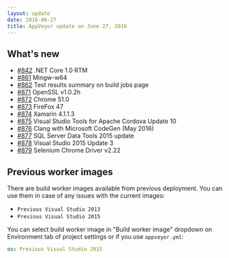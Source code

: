 ```yaml
---
layout: update
date: 2016-06-27
title: AppVeyor update on June 27, 2016
---
```


## What's new

* [#842](https://github.com/appveyor/ci/issues/842) .NET Core 1.0 RTM
* [#861](https://github.com/appveyor/ci/issues/861) Mingw-w64
* [#862](https://github.com/appveyor/ci/issues/862) Test results summary on build jobs page
* [#871](https://github.com/appveyor/ci/issues/871) OpenSSL v1.0.2h
* [#872](https://github.com/appveyor/ci/issues/872) Chrome 51.0
* [#873](https://github.com/appveyor/ci/issues/873) FireFox 47
* [#874](https://github.com/appveyor/ci/issues/874) Xamarin 4.1.1.3
* [#875](https://github.com/appveyor/ci/issues/875) Visual Studio Tools for Apache Cordova Update 10
* [#876](https://github.com/appveyor/ci/issues/876) Clang with Microsoft CodeGen (May 2016)
* [#877](https://github.com/appveyor/ci/issues/877) SQL Server Data Tools 2015 update
* [#878](https://github.com/appveyor/ci/issues/878) Visual Studio 2015 Update 3
* [#879](https://github.com/appveyor/ci/issues/879) Selenium Chrome Driver v2.22

## Previous worker images

There are build worker images available from previous deployment. You can use them in case of any issues with the current images:

* `Previous Visual Studio 2013`
* `Previous Visual Studio 2015`

You can select build worker image in "Build worker image" dropdown on Environment tab of project settings or if you use `appveyor.yml`:

```yaml
os: Previous Visual Studio 2015
```
